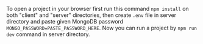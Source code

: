 To open a project in your browser first run this command `npm install` on both "client" and "server" directories, then create `.env` file in server directory and paste given MongoDB password `MONGO_PASSWORD=PASTE_PASSWORD_HERE`. Now you can run a project by `npm run dev` command in server directory.
